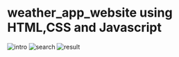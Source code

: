 # weather_app_website using HTML,CSS and Javascript
![intro](https://github.com/sairamchow5555/weather_app_website/assets/126855559/64fb9420-2223-4c9f-b1b4-ca6add78d2b2)
![search](https://github.com/sairamchow5555/weather_app_website/assets/126855559/8d6495da-f80f-484b-8108-7e49de744051)
![result](https://github.com/sairamchow5555/weather_app_website/assets/126855559/944f9032-174a-4add-9d25-5b48358c8da6)
